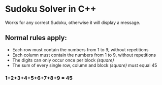 # Sudoku Solver in C++

Works for any correct Sudoku, otherwise it will display a message.

## Normal rules apply:
- Each row must contain the numbers from 1 to 9, without repetitions
- Each column must contain the numbers from 1 to 9, without repetitions
- The digits can only occur once per block *(square)*
- The sum of every single row, column and block *(square)* must equal 45

### 1+2+3+4+5+6+7+8+9 = 45
